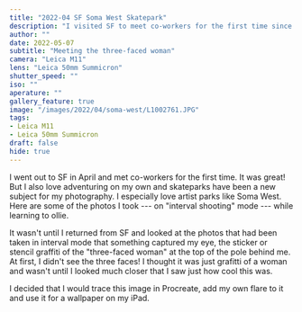 ```yaml
---
title: "2022-04 SF Soma West Skatepark"
description: "I visited SF to meet co-workers for the first time since the pandemic. I love adventuring alone in new places, finding subjects for my photography. Skateparks have been a recent subject and while I was there, I was practicing olling."
author: ""
date: 2022-05-07
subtitle: "Meeting the three-faced woman"
camera: "Leica M11"
lens: "Leica 50mm Summicron"
shutter_speed: ""
iso: ""
aperature: ""
gallery_feature: true
image: "/images/2022/04/soma-west/L1002761.JPG"
tags:
- Leica M11
- Leica 50mm Summicron
draft: false
hide: true
---
```


I went out to SF in April and met co-workers for the first time. It was great!
But I also love adventuring on my own and skateparks have been a new subject for
my photography. I especially love artist parks like Soma West. Here are some of
the photos I took --- on "interval shooting" mode --- while learning to ollie.

It wasn't until I returned from SF and looked at the photos that had been taken
in interval mode that something captured my eye, the sticker or stencil graffiti
of the "three-faced woman" at the top of the pole behind me. At first, I didn't
see the three faces! I thought it was just grafitti of a woman and wasn't until
I looked much closer that I saw just how cool this was.

I decided that I would trace this image in Procreate, add my own flare to it
and use it for a wallpaper on my iPad.

